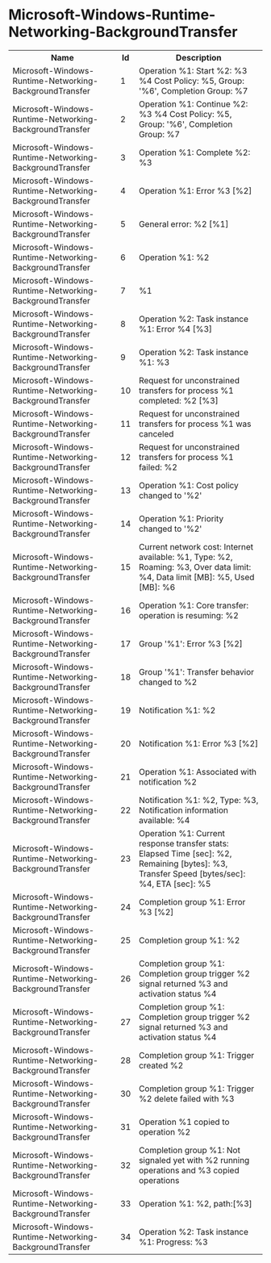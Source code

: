 # Microsoft-Windows-Runtime-Networking-BackgroundTransfer

<table>
<colgroup><col/><col/><col/></colgroup>
<tr><th>Name</th><th>Id</th><th>Description</th></tr>
<tr><td>Microsoft-Windows-Runtime-Networking-BackgroundTransfer</td><td>1</td><td>Operation %1: Start %2: %3 %4 Cost Policy: %5, Group: &#39;%6&#39;, Completion Group: %7</td></tr>
<tr><td>Microsoft-Windows-Runtime-Networking-BackgroundTransfer</td><td>2</td><td>Operation %1: Continue %2: %3 %4 Cost Policy: %5, Group: &#39;%6&#39;, Completion Group: %7</td></tr>
<tr><td>Microsoft-Windows-Runtime-Networking-BackgroundTransfer</td><td>3</td><td>Operation %1: Complete %2: %3</td></tr>
<tr><td>Microsoft-Windows-Runtime-Networking-BackgroundTransfer</td><td>4</td><td>Operation %1: Error %3 [%2]</td></tr>
<tr><td>Microsoft-Windows-Runtime-Networking-BackgroundTransfer</td><td>5</td><td>General error: %2 [%1]</td></tr>
<tr><td>Microsoft-Windows-Runtime-Networking-BackgroundTransfer</td><td>6</td><td>Operation %1: %2</td></tr>
<tr><td>Microsoft-Windows-Runtime-Networking-BackgroundTransfer</td><td>7</td><td>%1</td></tr>
<tr><td>Microsoft-Windows-Runtime-Networking-BackgroundTransfer</td><td>8</td><td>Operation %2: Task instance %1: Error %4 [%3]</td></tr>
<tr><td>Microsoft-Windows-Runtime-Networking-BackgroundTransfer</td><td>9</td><td>Operation %2: Task instance %1: %3</td></tr>
<tr><td>Microsoft-Windows-Runtime-Networking-BackgroundTransfer</td><td>10</td><td>Request for unconstrained transfers for process %1 completed: %2 [%3]</td></tr>
<tr><td>Microsoft-Windows-Runtime-Networking-BackgroundTransfer</td><td>11</td><td>Request for unconstrained transfers for process %1 was canceled</td></tr>
<tr><td>Microsoft-Windows-Runtime-Networking-BackgroundTransfer</td><td>12</td><td>Request for unconstrained transfers for process %1 failed: %2</td></tr>
<tr><td>Microsoft-Windows-Runtime-Networking-BackgroundTransfer</td><td>13</td><td>Operation %1: Cost policy changed to &#39;%2&#39;</td></tr>
<tr><td>Microsoft-Windows-Runtime-Networking-BackgroundTransfer</td><td>14</td><td>Operation %1: Priority changed to &#39;%2&#39;</td></tr>
<tr><td>Microsoft-Windows-Runtime-Networking-BackgroundTransfer</td><td>15</td><td>Current network cost: Internet available: %1, Type: %2, Roaming: %3, Over data limit: %4, Data limit [MB]: %5, Used [MB]: %6</td></tr>
<tr><td>Microsoft-Windows-Runtime-Networking-BackgroundTransfer</td><td>16</td><td>Operation %1: Core transfer: operation is resuming: %2</td></tr>
<tr><td>Microsoft-Windows-Runtime-Networking-BackgroundTransfer</td><td>17</td><td>Group &#39;%1&#39;: Error %3 [%2]</td></tr>
<tr><td>Microsoft-Windows-Runtime-Networking-BackgroundTransfer</td><td>18</td><td>Group &#39;%1&#39;: Transfer behavior changed to %2</td></tr>
<tr><td>Microsoft-Windows-Runtime-Networking-BackgroundTransfer</td><td>19</td><td>Notification %1: %2</td></tr>
<tr><td>Microsoft-Windows-Runtime-Networking-BackgroundTransfer</td><td>20</td><td>Notification %1: Error %3 [%2]</td></tr>
<tr><td>Microsoft-Windows-Runtime-Networking-BackgroundTransfer</td><td>21</td><td>Operation %1: Associated with notification %2</td></tr>
<tr><td>Microsoft-Windows-Runtime-Networking-BackgroundTransfer</td><td>22</td><td>Notification %1: %2, Type: %3, Notification information available: %4</td></tr>
<tr><td>Microsoft-Windows-Runtime-Networking-BackgroundTransfer</td><td>23</td><td>Operation %1: Current response transfer stats: Elapsed Time [sec]: %2, Remaining [bytes]: %3, Transfer Speed [bytes/sec]: %4, ETA [sec]: %5</td></tr>
<tr><td>Microsoft-Windows-Runtime-Networking-BackgroundTransfer</td><td>24</td><td>Completion group %1: Error %3 [%2]</td></tr>
<tr><td>Microsoft-Windows-Runtime-Networking-BackgroundTransfer</td><td>25</td><td>Completion group %1: %2</td></tr>
<tr><td>Microsoft-Windows-Runtime-Networking-BackgroundTransfer</td><td>26</td><td>Completion group %1: Completion group trigger %2 signal returned %3 and activation status %4</td></tr>
<tr><td>Microsoft-Windows-Runtime-Networking-BackgroundTransfer</td><td>27</td><td>Completion group %1: Completion group trigger %2 signal returned %3 and activation status %4</td></tr>
<tr><td>Microsoft-Windows-Runtime-Networking-BackgroundTransfer</td><td>28</td><td>Completion group %1: Trigger created %2</td></tr>
<tr><td>Microsoft-Windows-Runtime-Networking-BackgroundTransfer</td><td>30</td><td>Completion group %1: Trigger %2 delete failed with %3</td></tr>
<tr><td>Microsoft-Windows-Runtime-Networking-BackgroundTransfer</td><td>31</td><td>Operation %1 copied to operation %2</td></tr>
<tr><td>Microsoft-Windows-Runtime-Networking-BackgroundTransfer</td><td>32</td><td>Completion group %1: Not signaled yet with %2 running operations and %3 copied operations</td></tr>
<tr><td>Microsoft-Windows-Runtime-Networking-BackgroundTransfer</td><td>33</td><td>Operation %1: %2, path:[%3]</td></tr>
<tr><td>Microsoft-Windows-Runtime-Networking-BackgroundTransfer</td><td>34</td><td>Operation %2: Task instance %1: Progress: %3</td></tr>
</table>
